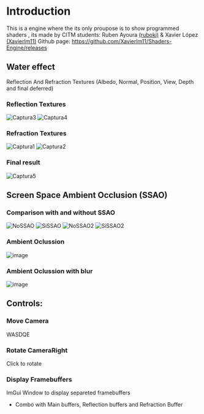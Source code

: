# Introduction
This is a engine where the its only proupose is to show programmed shaders , its made by CITM students: Ruben Ayoura [(ruboki)](https://github.com/RubokiReuchi) & Xavier López [(Xavierlm11)](https://github.com/Xavierlm11)
Github page: https://github.com/Xavierlm11/Shaders-Engine/releases
## Water effect
Reflection And Refraction Textures (Albedo, Normal, Position, View, Depth and final deferred)
### Reflection Textures
![Captura3](https://github.com/Xavierlm11/Shaders-Engine/assets/79161175/0102b1fe-2d84-4d8e-b847-1740520ec9cd)
![Captura4](https://github.com/Xavierlm11/Shaders-Engine/assets/79161175/c802d2f4-aaf4-4c52-93f6-4bde3e032d48)
### Refraction Textures
![Captura1](https://github.com/Xavierlm11/Shaders-Engine/assets/79161175/cf831552-c392-4ee6-8edc-9a8ae35ade2c)
![Captura2](https://github.com/Xavierlm11/Shaders-Engine/assets/79161175/97a6f08d-3ab9-4de5-989f-72bbe8899bcc)
### Final result
![Captura5](https://github.com/Xavierlm11/Shaders-Engine/assets/79161175/beb50c64-8f7f-432b-b2c8-4587327f41ff)


## Screen Space Ambient Occlusion (SSAO)
### Comparison with and without SSAO
![NoSSAO](https://github.com/Xavierlm11/Shaders-Engine/assets/79161102/12c636a6-8bea-435d-a58c-c71a559dd864)
![SiSSAO](https://github.com/Xavierlm11/Shaders-Engine/assets/79161102/e07263b1-8e34-4755-a5db-1e46ba0ec640)
![NoSSAO2](https://github.com/Xavierlm11/Shaders-Engine/assets/79161102/1f860e19-c191-4dff-a55e-a45537335218)
![SiSSAO2](https://github.com/Xavierlm11/Shaders-Engine/assets/79161102/81773668-4dbc-49b6-8ffc-fc3486214b42)
### Ambient Oclussion
![image](https://github.com/Xavierlm11/Shaders-Engine/assets/79161102/8b6095cb-bb5c-40d8-80ea-cd64e75a7727)
### Ambient Oclussion with blur
![image](https://github.com/Xavierlm11/Shaders-Engine/assets/79161102/b1a07e62-b502-4f7f-9742-aff1a06b6c7b)


## Controls:
### Move Camera
WASDQE
### Rotate CameraRight
Click to rotate
### Display Framebuffers
ImGui Window to display separeted framebuffers
- Combo with Main buffers, Reflection buffers and Refraction Buffer
